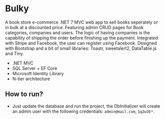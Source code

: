 # Bulky
A book store e-commerce .NET 7 MVC web app to sell books seperately or in bulk at a discounted price. 
Featuring admin CRUD pages for Book categories, companies and users. The logic of having companies is the capability 
of shipping the order before finishing up the payment. Integrated with Stripe and Facebook, the user can register using Facebook. 
Designed with Bootstrap and a bit of small libraries: Toastr, sweetalert2, DataTable.js and Tiny.

- .NET MVC
- SQL Server + EF Core
- Microsoft Identity Library
- N-tier architecture

## How to run?

- Just update the database and run the project, the DbInitializer will create an admin user with the following credentials:
  `admin@mail.com`, `1q2w3E*`.
  

